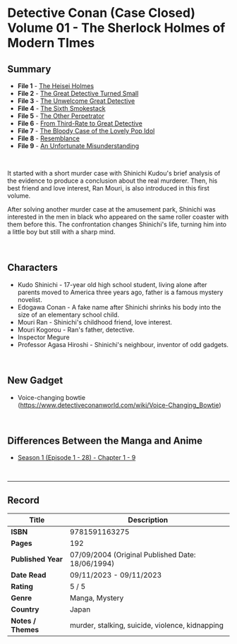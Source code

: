 # Detective Conan (Case Closed) Volume 01 - The Sherlock Holmes of Modern TImes

## Summary
* **File 1** - [The Heisei Holmes](https://www.detectiveconanworld.com/wiki/The_Heisei_Holmes)
* **File 2** - [The Great Detective Turned Small](https://www.detectiveconanworld.com/wiki/The_Great_Detective_Turned_Small)
* **File 3** - [The Unwelcome Great Detective](https://www.detectiveconanworld.com/wiki/The_Unwelcome_Great_Detective)
* **File 4** - [The Sixth Smokestack](https://www.detectiveconanworld.com/wiki/The_Sixth_Smokestack)
* **File 5** - [The Other Perpetrator](https://www.detectiveconanworld.com/wiki/The_Other_Perpetrator)
* **File 6** - [From Third-Rate to Great Detective](https://www.detectiveconanworld.com/wiki/From_Third-Rate_to_Great_Detective)
* **File 7** - [The Bloody Case of the Lovely Pop Idol](https://www.detectiveconanworld.com/wiki/The_Bloody_Case_of_the_Lovely_Pop_Idol)
* **File 8** - [Resemblance](https://www.detectiveconanworld.com/wiki/Resemblance)
* **File 9** - [An Unfortunate Misunderstanding](https://www.detectiveconanworld.com/wiki/An_Unfortunate_Misunderstanding)

<br>

It started with a short murder case with Shinichi Kudou's brief analysis of the evidence to produce a conclusion about the real murderer. Then, his best friend and love interest, Ran Mouri, is also introduced in this first volume.

After solving another murder case at the amusement park, Shinichi was interested in the men in black who appeared on the same roller coaster with them before this. The confrontation changes Shinichi's life, turning him into a little boy but still with a sharp mind.

<br>

## Characters
* Kudo Shinichi - 17-year old high school student, living alone after parents moved to America three years ago, father is a famous mystery novelist.
* Edogawa Conan - A fake name after Shinichi shrinks his body into the size of an elementary school child.
* Mouri Ran - Shinichi's childhood friend, love interest.
* Mouri Kogorou - Ran's father, detective.
* Inspector Megure
* Professor Agasa Hiroshi - Shinichi's neighbour, inventor of odd gadgets.

<br>

## New Gadget 
* Voice-changing bowtie (https://www.detectiveconanworld.com/wiki/Voice-Changing_Bowtie)

<br>

## Differences Between the Manga and Anime
* [Season 1 (Episode 1 - 28) - Chapter 1 - 9](https://www.detectiveconanworld.com/wiki/List_of_differences_between_the_manga_and_anime#Season_1_-_Episodes_1-28)

<br>

***

## Record
| Title | Description |
| -- | -- |
| **ISBN** | 9781591163275 |
| **Pages** | 192 |
| **Published Year** | 07/09/2004 (Original Published Date: 18/06/1994) |
| **Date Read** | 09/11/2023 - 09/11/2023 |
| **Rating** | 5 / 5 |
| **Genre** | Manga, Mystery |
| **Country** | Japan |
| **Notes / Themes** | murder, stalking, suicide, violence, kidnapping | 
